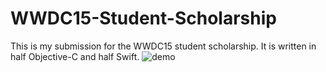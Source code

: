 # WWDC15-Student-Scholarship
This is my submission for the WWDC15 student scholarship. It is written in half Objective-C and half Swift.
![demo](https://raw.github.com/iPhonig/WWDC15-Student-Scholarship/blob/master/Ben-Honig-WWDC15.gif)
